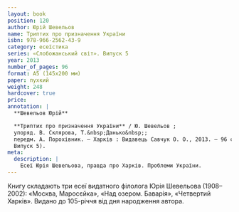 ```yaml
---
layout: book
position: 120
author: Юрій Шевельов
name: Триптих про призначення України
isbn: 978-966-2562-43-9
category: есеїстика
series: «Слобожанський світ». Випуск 5
year: 2013
number_of_pages: 96
format: А5 (145х200 мм)
paper: пухкий
weight: 248
hardcover: true
price:
annotation: |
  **Шевельов Юрій**

  **Триптих про призначення України** / Ю. Шевельов ;
  упоряд. В. Склярова, Т.&nbsp;Данько&nbsp;;
  передм. А. Порохівник. — Харків : Видавець Савчук О. О., 2013. — 96 с. — (Cерія «Слобожанський світ».
  Випуск 5).
meta:
  description: |
    Есеї Юрія Шевельова, правда про Харків. Проблеми України.
---
```


Книгу складають три есеї видатного філолога Юрія Шевельова (1908–2002): «Москва, Маросєйка», «Над озером.
Баварія», «Четвертий Харків». Видано до 105-річчя від дня народження автора.
